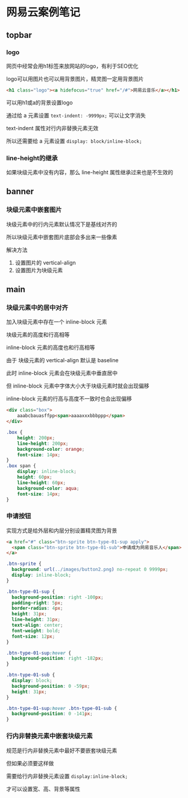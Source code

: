 # 网易云案例笔记

## topbar

### logo

网页中经常会用h1标签来放网站的logo，有利于SEO优化

logo可以用图片也可以用背景图片，精灵图一定用背景图片

```html
<h1 class="logo"><a hidefocus="true" href="/#">网易云音乐</a></h1>
```

可以用h1或a的背景设置logo

通过给 a 元素设置 `text-indent: -9999px;` 可以让文字消失

text-indent 属性对行内非替换元素无效

所以还需要给 a 元素设置 `display: block/inline-block;`

### line-height的继承

如果块级元素中没有内容，那么 line-height 属性继承过来也是不生效的

## banner

### 块级元素中嵌套图片

块级元素中的行内元素默认情况下是基线对齐的

所以块级元素中嵌套图片底部会多出来一些像素

解决方法

1. 设置图片的 vertical-align
2. 设置图片为块级元素

## main

### 块级元素中的居中对齐

加入块级元素中存在一个 inline-block 元素

块级元素的高度和行高相等

inline-block 元素的高度也和行高相等

由于 块级元素的 vertical-align 默认是 baseline

此时 inline-block 元素会在块级元素中垂直居中

但 inline-block 元素中字体大小大于块级元素时就会出现偏移

inline-block 元素的行高与高度不一致时也会出现偏移

```html
<div class="box">
	aaabcbauasffpp<span>aaaaxxxbbbppp</span>
</div>
```

```css
.box {
    height: 200px;
    line-height: 200px;
    background-color: orange;
    font-size: 14px;
}
.box span {
    display: inline-block;
    height: 60px;
    line-height: 60px;
    background-color: aqua;
    font-size: 14px;
}
```

### 申请按钮

实现方式是给外层和内层分别设置精灵图为背景

```html
<a href="#" class="btn-sprite btn-type-01-sup apply">
  <span class="btn-sprite btn-type-01-sub">申请成为网易音乐人</span>
</a>
```

```css
.btn-sprite {
  background: url(../images/button2.png) no-repeat 0 9999px;
  display: inline-block;
}

.btn-type-01-sup {
  background-position: right -100px;
  padding-right: 5px;
  border-radius: 4px;
  height: 31px;
  line-height: 31px;
  text-align: center;
  font-weight: bold;
  font-size: 12px;
}

.btn-type-01-sup:hover {
  background-position: right -182px;
}

.btn-type-01-sub {
  display: block;
  background-position: 0 -59px;
  height: 31px;
}

.btn-type-01-sup:hover .btn-type-01-sub {
  background-position: 0 -141px;
}
```

### 行内非替换元素中嵌套块级元素

规范是行内非替换元素中最好不要嵌套块级元素

但如果必须要这样做

需要给行内非替换元素设置 `display:inline-block;`

才可以设置宽、高、背景等属性
